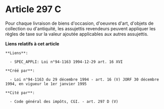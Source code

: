 # Article 297 C

Pour chaque livraison de biens d'occasion, d'oeuvres d'art, d'objets de collection ou d'antiquité, les assujettis revendeurs
peuvent appliquer les règles de taxe sur la valeur ajoutée applicables aux autres assujettis.

**Liens relatifs à cet article**

	**Liens**:

	  - SPEC_APPLI: Loi n°94-1163 1994-12-29 art. 16 XVI

	**Créé par**:

	  - Loi n°94-1163 du 29 décembre 1994 - art. 16 (V) JORF 30 décembre 1994, en vigueur le 1er janvier 1995

	**Cité par**:

	  - Code général des impôts, CGI. - art. 297 D (V)
